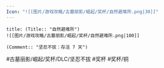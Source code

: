 ```yaml
---
Icon: "![[图片/游戏攻略/古墓丽影/崛起/奖杯/自然避难所.png|30]]"
---
```

```ad-common-bronze-trophy
title: (Title:: "自然避难所")
![[图片/游戏攻略/古墓丽影/崛起/奖杯/自然避难所.png|100]]

(Comment:: "坚忍不拔：存活 7 天")
```

#古墓丽影/崛起/奖杯/DLC/坚忍不拔 #奖杯 #奖杯/铜
